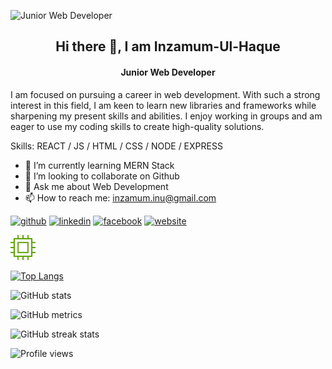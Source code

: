 ![Junior Web Developer](https://previews.123rf.com/images/karpenkoilia/karpenkoilia1806/karpenkoilia180600011/102988806-vector-line-web-concept-for-programming-linear-web-banner-for-coding-.jpg)

<h2 style="text-align:center;">Hi there 👋, I am Inzamum-Ul-Haque</h2>
<h4 style="text-align:center;">Junior Web Developer</h4>

I am focused on pursuing a career in web development. With such a strong interest in this field, I am keen to learn new libraries and frameworks while sharpening my present skills and abilities. I enjoy working in groups and am eager to use my coding skills to create high-quality solutions.

Skills: REACT / JS / HTML / CSS / NODE / EXPRESS

- 🌱 I’m currently learning MERN Stack 
- 👯 I’m looking to collaborate on Github 
- 💬 Ask me about Web Development 
- 📫 How to reach me: inzamum.inu@gmail.com 


[<img src='https://cdn.jsdelivr.net/npm/simple-icons@3.0.1/icons/github.svg' alt='github' height='40'>](https://github.com/Inzamum-Ul-Haque)  [<img src='https://cdn.jsdelivr.net/npm/simple-icons@3.0.1/icons/linkedin.svg' alt='linkedin' height='40'>](https://www.linkedin.com/in/inzamum-ul-haque/)  [<img src='https://cdn.jsdelivr.net/npm/simple-icons@3.0.1/icons/facebook.svg' alt='facebook' height='40'>](https://www.facebook.com/inzamum.ulhaque)  [<img src='https://cdn.jsdelivr.net/npm/simple-icons@3.0.1/icons/icloud.svg' alt='website' height='40'>](https://inzamum-ul-haque.github.io/portfolio-website-react/)  

<a href='https://docs.github.com/en/developers'><img src='https://raw.githubusercontent.com/acervenky/animated-github-badges/master/assets/devbadge.gif' width='40' height='40'></a> 

[![Top Langs](https://github-readme-stats.vercel.app/api/top-langs/?username=Inzamum-Ul-Haque)](https://github.com/anuraghazra/github-readme-stats)

![GitHub stats](https://github-readme-stats.vercel.app/api?username=Inzamum-Ul-Haque&show_icons=true)  

![GitHub metrics](https://metrics.lecoq.io/Inzamum-Ul-Haque)  

![GitHub streak stats](https://streak-stats.demolab.com/?user=Inzamum-Ul-Haque)  

![Profile views](https://gpvc.arturio.dev/Inzamum-Ul-Haque)  
